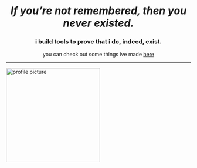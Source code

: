 <h1 align="center"> <i>If you’re not remembered, then you never existed.</i> </h1>

<h3 align="center"> i build tools to prove that i do, indeed, exist. </h3>

<p align="center"> you can check out some things ive made <a href="https://lhy-42.github.io">here</a></h3>

<hr>


<img  alt="profile picture" src="https://github.com/lhy-42.png" height="256" width="256">

